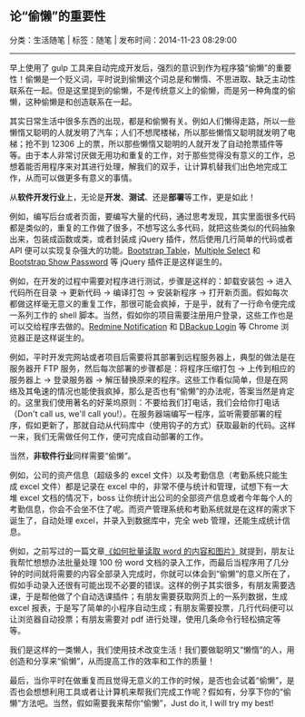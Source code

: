## 论“偷懒”的重要性

分类：生活随笔 | 标签：随笔 | 发布时间：2014-11-23 08:29:00

___

早上使用了 gulp 工具来自动完成开发后，强烈的意识到作为程序猿“偷懒”的重要性！偷懒是一个贬义词，平时说到偷懒这个词总是和懒惰、不思进取、缺乏主动性联系在一起。但是这里提到的偷懒，不是传统意义上的偷懒，而是另一种角度的偷懒，这种偷懒是和创造联系在一起。

其实日常生活中很多东西的出现，都是和偷懒有关。例如人们懒得走路，所以一些懒惰又聪明的人就发明了汽车；人们不想爬楼梯，所以那些懒惰又聪明就发明了电梯；抢不到 12306 上的票，所以那些懒惰又聪明的人就开发了自动抢票插件等等。由于本人非常讨厌做无用功和重复的工作，对于那些觉得没有意义的工作，总想着能否用程序来对其进行处理，解我们的双手，让计算机替我们出色地完成工作，从而可以做更多有意义的事情。

从**软件开发行业**上，无论是**开发**、**测试**、还是**部署**等工作，更是如此！

例如，编写后台或者页面，要编写大量的代码，通过思考发现，其实里面很多代码都是类似的，重复的工作做了很多，不想写这么多代码，就把这些类似的代码抽象出来，包装成函数或类，或者封装成 jQuery 插件，然后使用几行简单的代码或者 API 便可以实现复杂强大的功能。[Bootstrap Table](https://github.com/wenzhixin/bootstrap-table)，[Multiple Select](https://github.com/wenzhixin/multiple-select) 和 [Bootstrap Show Password](https://github.com/wenzhixin/bootstrap-show-password) 等 jQuery 插件正是这样诞生的。

例如，在开发的过程中需要对程序进行测试，步骤是这样的：卸载安装包 -> 进入代码所在目录 -> 更新代码 -> 编译打包 -> 安装新程序 -> 打开新页面。假如每次都做这样毫无意义的重复工作，那很可能会疯掉，于是乎，就有了一行命令便完成一系列工作的 shell 脚本。当然，假如你的项目需要注册用户登录，这些工作也是可以交给程序去做的。[Redmine Notification](https://github.com/wenzhixin/scutech-redmine) 和 [DBackup Login](https://github.com/wenzhixin/scutech-dbackup-login) 等 Chrome 浏览器正是这样诞生的。

例如，平时开发完网站或者项目后需要将其部署到远程服务器上，典型的做法是在服务器开 FTP 服务，然后每次部署的步骤都是：将程序压缩打包 -> 上传到相应的服务器上 -> 登录服务器 -> 解压替换原来的程序。这些工作看似简单，但是在网络及其龟速的情况也能使我疯掉，那么是否也有“偷懒”的办法呢，答案当然是肯定的。这里我们使用著名的好莱坞原则：不要给我们打电话，我们会给你打电话（Don't call us, we'll call you!）。在服务器端编写一程序，监听需要部署的程序，假如更新了，那就自动从代码库中（使用钩子的方式）获取最新的代码。这样一来，我们无需做任何工作，便可完成自动部署的工作。

当然，**非软件行业**同样需要“偷懒”。

例如，公司的资产信息（超级多的 excel 文件）以及考勤信息（考勤系统只能生成 excel 文件）都是记录在 excel 中的，非常不便与统计和管理，试想下有一大堆 excel 文档的情况下，boss 让你统计出公司的全部资产信息或者今年每个人的考勤信息，你会不会坐不住了呢。而资产管理系统和考勤系统就是在这样的需求下诞生了，自动处理 excel，并录入到数据库中，完全 web 管理，还能生成统计信息。

例如，之前写过的一篇文章[《如何批量读取 word 的内容和图片》](http://wenzhixin.net.cn/2014/09/21/node_docx)就提到，朋友让我帮忙想想办法批量处理 100 份 word 文档的录入工作，而最后当程序用了几分钟的时间就将需要的内容全部录入完成时，你就可以体会到“偷懒”的意义所在了，假如手动录入还很有可能出现不必要的错误。这样的例子其实很多，有朋友需要选课，于是帮他做了个自动选课插件；有朋友需要获取网页上的一系列数据，生成 excel 报表，于是写了简单的小程序自动生成；有朋友需要投票，几行代码便可以让浏览器自动投票；有朋友需要对 pdf 进行处理，使用几条命令行轻松搞定等等。

我们是这样的一类懒人，我们使用技术改变生活！我们要做聪明又“懒惰”的人，用创造和分享来“偷懒”，从而提高工作的效率和工作的质量！

最后，当你平时在做重复而且觉得无意义的工作的时候，是否也会试着“偷懒”，是否也会想想利用工具或者让计算机来帮我们完成工作呢？假如有，分享下你的“偷懒”方法吧。当然，假如需要我来帮你“偷懒”，Just do it, I will try my best!
